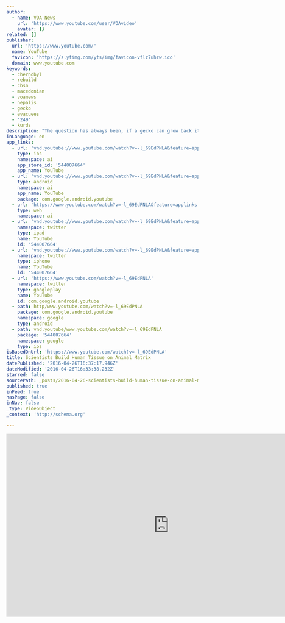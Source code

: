 ```yaml
---
author:
  - name: VOA News
    url: 'https://www.youtube.com/user/VOAvideo'
    avatar: {}
related: []
publisher:
  url: 'https://www.youtube.com/'
  name: YouTube
  favicon: 'https://s.ytimg.com/yts/img/favicon-vflz7uhzw.ico'
  domain: www.youtube.com
keywords:
  - chernobyl
  - rebuild
  - cbsn
  - macedonian
  - voanews
  - nepalis
  - gecko
  - evacuees
  - '249'
  - kurds
description: "The question has always been, if a gecko can grow back its tail, why can't we regenerate our lost body parts? Well, maybe we can, someday. Scientists are moving towards the ability to rebuild fully functioning organs, and have made significant progress replacing muscles and other tissue."
inLanguage: en
app_links:
  - url: 'vnd.youtube://www.youtube.com/watch?v=-l_69EdPNLA&feature=applinks'
    type: ios
    namespace: ai
    app_store_id: '544007664'
    app_name: YouTube
  - url: 'vnd.youtube://www.youtube.com/watch?v=-l_69EdPNLA&feature=applinks'
    type: android
    namespace: ai
    app_name: YouTube
    package: com.google.android.youtube
  - url: 'https://www.youtube.com/watch?v=-l_69EdPNLA&feature=applinks'
    type: web
    namespace: ai
  - url: 'vnd.youtube://www.youtube.com/watch?v=-l_69EdPNLA&feature=applinks'
    namespace: twitter
    type: ipad
    name: YouTube
    id: '544007664'
  - url: 'vnd.youtube://www.youtube.com/watch?v=-l_69EdPNLA&feature=applinks'
    namespace: twitter
    type: iphone
    name: YouTube
    id: '544007664'
  - url: 'https://www.youtube.com/watch?v=-l_69EdPNLA'
    namespace: twitter
    type: googleplay
    name: YouTube
    id: com.google.android.youtube
  - path: http/www.youtube.com/watch?v=-l_69EdPNLA
    package: com.google.android.youtube
    namespace: google
    type: android
  - path: vnd.youtube/www.youtube.com/watch?v=-l_69EdPNLA
    package: '544007664'
    namespace: google
    type: ios
isBasedOnUrl: 'https://www.youtube.com/watch?v=-l_69EdPNLA'
title: Scientists Build Human Tissue on Animal Matrix
datePublished: '2016-04-26T16:37:17.946Z'
dateModified: '2016-04-26T16:33:38.232Z'
starred: false
sourcePath: _posts/2016-04-26-scientists-build-human-tissue-on-animal-matrix.md
published: true
inFeed: true
hasPage: false
inNav: false
_type: VideoObject
_context: 'http://schema.org'

---
```

<iframe src="https://cdn.embedly.com/widgets/media.html?src=https%3A%2F%2Fwww.youtube.com%2Fembed%2F-l_69EdPNLA%3Ffeature%3Doembed&amp;url=https%3A%2F%2Fwww.youtube.com%2Fwatch%3Fv%3D-l_69EdPNLA&amp;image=https%3A%2F%2Fi.ytimg.com%2Fvi%2F-l_69EdPNLA%2Fhqdefault.jpg&amp;key=b7d04c9b404c499eba89ee7072e1c4f7&amp;type=text%2Fhtml&amp;schema=youtube" width="854" height="480" scrolling="no" frameborder="0" allowfullscreen="" style=""></iframe>